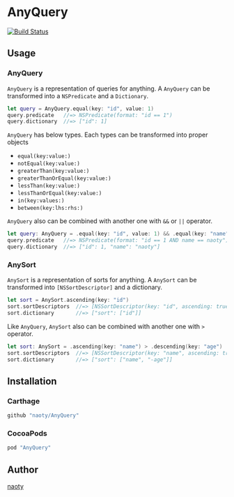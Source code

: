 # AnyQuery

[![Build Status](https://travis-ci.org/naoty/AnyQuery.svg?branch=master)](https://travis-ci.org/naoty/AnyQuery)

## Usage

### AnyQuery

`AnyQuery` is a representation of queries for anything. A `AnyQuery` can be transformed into a `NSPredicate` and a `Dictionary`.

```swift
let query = AnyQuery.equal(key: "id", value: 1)
query.predicate   //=> NSPredicate(format: "id == 1")
query.dictionary  //=> ["id": 1]
```

`AnyQuery` has below types. Each types can be transformed into proper objects

* `equal(key:value:)`
* `notEqual(key:value:)`
* `greaterThan(key:value:)`
* `greaterThanOrEqual(key:value:)`
* `lessThan(key:value:)`
* `lessThanOrEqual(key:value:)`
* `in(key:values:)`
* `between(key:lhs:rhs:)`

`AnyQuery` also can be combined with another one with `&&` or `||` operator.

```swift
let query: AnyQuery = .equal(key: "id", value: 1) && .equal(key: "name", value: "naoty")
query.predicate   //=> NSPredicate(format: "id == 1 AND name == naoty")
query.dictionary  //=> ["id": 1, "name": "naoty"]
```

### AnySort

`AnySort` is a representation of sorts for anything. A `AnySort` can be transformed into `[NSSortDescriptor]` and a dictionary.

```swift
let sort = AnySort.ascending(key: "id")
sort.sortDescriptors  //=> [NSSortDescriptor(key: "id", ascending: true)]
sort.dictionary       //=> ["sort": ["id"]]
```

Like `AnyQuery`, `AnySort` also can be combined with another one with `>` operator.

```swift
let sort: AnySort = .ascending(key: "name") > .descending(key: "age")
sort.sortDescriptors  //=> [NSSortDescriptor(key: "name", ascending: true), NSSortDescriptor(key: "age", ascending: false)]
sort.dictionary       //=> ["sort": ["name", "-age"]]
```

## Installation

### Carthage

```rb
github "naoty/AnyQuery"
```

### CocoaPods

```rb
pod "AnyQuery"
```

## Author

[naoty](https://github.com/naoty)

